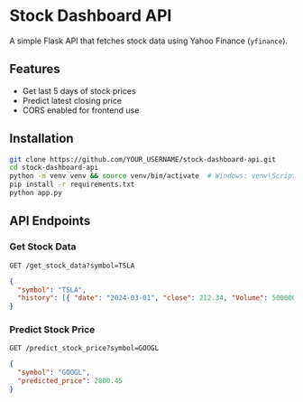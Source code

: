 # Stock Dashboard API

A simple Flask API that fetches stock data using Yahoo Finance (`yfinance`).

## Features
- Get last 5 days of stock prices
- Predict latest closing price
- CORS enabled for frontend use

## Installation
```sh
git clone https://github.com/YOUR_USERNAME/stock-dashboard-api.git
cd stock-dashboard-api
python -m venv venv && source venv/bin/activate  # Windows: venv\Scripts\activate
pip install -r requirements.txt
python app.py
```

## API Endpoints

### Get Stock Data
`GET /get_stock_data?symbol=TSLA`
```json
{
  "symbol": "TSLA",
  "history": [{ "date": "2024-03-01", "close": 212.34, "Volume": 5000000 }]
}
```

### Predict Stock Price
`GET /predict_stock_price?symbol=GOOGL`
```json
{
  "symbol": "GOOGL",
  "predicted_price": 2800.45
}
```

